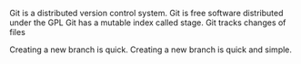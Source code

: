 Git is a distributed version control system.
Git is free software  distributed under the GPL
Git has a mutable index called stage.
Git tracks changes of files

Creating a new branch is quick.
Creating a new branch is quick and simple.
